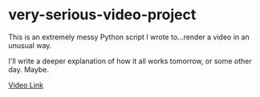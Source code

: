 # very-serious-video-project
This is an extremely messy Python script I wrote to...render a video in an unusual way.

I'll write a deeper explanation of how it all works tomorrow, or some other day. Maybe.

[Video Link](https://www.youtube.com/watch?v=K1dLxK4mfVk)
